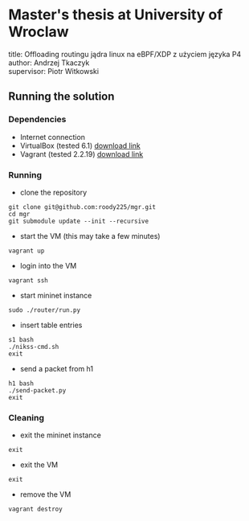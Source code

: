 # Master's thesis at University of Wroclaw

title: Offloading routingu jądra linux na eBPF/XDP z użyciem języka P4 \
author: Andrzej Tkaczyk \
supervisor: Piotr Witkowski

## Running the solution

### Dependencies
+ Internet connection
+ VirtualBox (tested 6.1) [download link](https://www.virtualbox.org/wiki/Download_Old_Builds_6_1)
+ Vagrant (tested 2.2.19) [download link](https://developer.hashicorp.com/vagrant/downloads)

### Running
+ clone the repository
```
git clone git@github.com:roody225/mgr.git
cd mgr
git submodule update --init --recursive
```
+ start the VM (this may take a few minutes)
```
vagrant up
```
+ login into the VM
```
vagrant ssh
```
+ start mininet instance
```
sudo ./router/run.py
```
+ insert table entries
```
s1 bash
./nikss-cmd.sh
exit
```
+ send a packet from h1
```
h1 bash
./send-packet.py
exit
```
### Cleaning
+ exit the mininet instance
```
exit
```
+ exit the VM
```
exit
```
+ remove the VM
```
vagrant destroy
```
